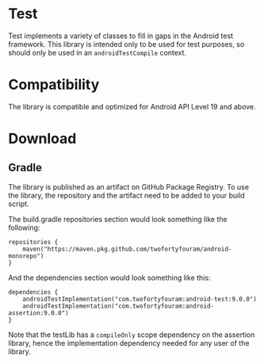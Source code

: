 # Test
Test implements a variety of classes to fill in gaps in the Android test framework.  This library is intended only to be used for test purposes, so should only be used in an `androidTestCompile` context.

<!--
# API Reference
JavaDocs for the library are published [here](http://twofortyfouram.github.io/android-test).
-->

# Compatibility
The library is compatible and optimized for Android API Level 19 and above.


# Download
## Gradle
The library is published as an artifact on GitHub Package Registry.  To use the library, the repository and the artifact need to be added to your build script.

The build.gradle repositories section would look something like the following:

    repositories {
        maven("https://maven.pkg.github.com/twofortyfouram/android-monorepo")
    }

And the dependencies section would look something like this:

    dependencies {
        androidTestImplementation("com.twofortyfouram:android-test:9.0.0")
        androidTestImplementation("com.twofortyfouram:android-assertion:9.0.0")
    }


Note that the testLib has a `compileOnly` scope dependency on the assertion library, hence the implementation dependency needed for any user of the library.
<!--
# History
* 1.0.0: Initial release
* 1.0.1: Disable running ProGuard, to fix RuntimeInvisibleParameterAnnotations error
* 1.0.2: Update Android Gradle plugin, which changed the generated BuildConfig
* 1.0.5: Reupload artifacts with source and JavaDoc for inclusion in jCenter
* 2.0.0: Changed interface of ActivityTestUtil for the new AndroidJUnitRunner
* 3.0.0: Changed interface of FeatureContextWrapper to support Android Marshmallow
-->